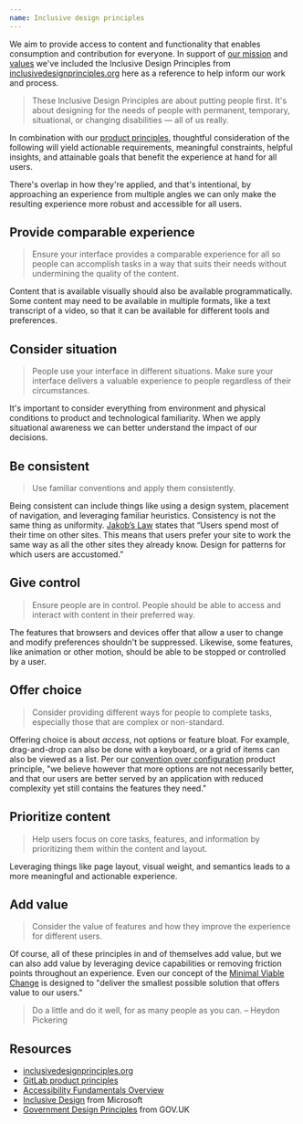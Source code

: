 ```yaml
---
name: Inclusive design principles
---
```


We aim to provide access to content and functionality that enables consumption and contribution for everyone. In support of [our mission](https://about.gitlab.com/company/mission/) and [values](https://about.gitlab.com/handbook/values/) we've included the Inclusive Design Principles from [inclusivedesignprinciples.org](https://inclusivedesignprinciples.org/) here as a reference to help inform our work and process.

> These Inclusive Design Principles are about putting people first. It's about designing for the needs of people with permanent, temporary, situational, or changing disabilities — all of us really.

In combination with our [product principles](https://about.gitlab.com/handbook/product/product-principles/#our-product-principles), thoughtful consideration of the following will yield actionable requirements, meaningful constraints, helpful insights, and attainable goals that benefit the experience at hand for all users.

There's overlap in how they're applied, and that's intentional, by approaching an experience from multiple angles we can only make the resulting experience more robust and accessible for all users.

## Provide comparable experience

> Ensure your interface provides a comparable experience for all so people can accomplish tasks in a way that suits their needs without undermining the quality of the content.

Content that is available visually should also be available programmatically. Some content may need to be available in multiple formats, like a text transcript of a video, so that it can be available for different tools and preferences.

## Consider situation

> People use your interface in different situations. Make sure your interface delivers a valuable experience to people regardless of their circumstances.

It's important to consider everything from environment and physical conditions to product and technological familiarity. When we apply situational awareness we can better understand the impact of our decisions.

## Be consistent

> Use familiar conventions and apply them consistently.

Being consistent can include things like using a design system, placement of navigation, and leveraging familiar heuristics. Consistency is not the same thing as uniformity. [Jakob’s Law](https://www.nngroup.com/videos/jakobs-law-internet-ux/) states that “Users spend most of their time on other sites. This means that users prefer your site to work the same way as all the other sites they already know. Design for patterns for which users are accustomed.”

## Give control

> Ensure people are in control. People should be able to access and interact with content in their preferred way.

The features that browsers and devices offer that allow a user to change and modify preferences shouldn't be suppressed. Likewise, some features, like animation or other motion, should be able to be stopped or controlled by a user.

## Offer choice

> Consider providing different ways for people to complete tasks, especially those that are complex or non-standard.

Offering choice is about _access_, not options or feature bloat. For example, drag-and-drop can also be done with a keyboard, or a grid of items can also be viewed as a list. Per our [convention over configuration](https://about.gitlab.com/handbook/product/product-principles/#convention-over-configuration) product principle, "we believe however that more options are not necessarily better, and that our users are better served by an application with reduced complexity yet still contains the features they need."

## Prioritize content

> Help users focus on core tasks, features, and information by prioritizing them within the content and layout.

Leveraging things like page layout, visual weight, and semantics leads to a more meaningful and actionable experience.

## Add value

> Consider the value of features and how they improve the experience for different users.

Of course, all of these principles in and of themselves add value, but we can also add value by leveraging device capabilities or removing friction points throughout an experience. Even our concept of the [Minimal Viable Change](https://about.gitlab.com/handbook/product/product-principles/#the-minimal-viable-change-mvc) is designed to "deliver the smallest possible solution that offers value to our users."

> Do a little and do it well, for as many people as you can. – Heydon Pickering

## Resources

- [inclusivedesignprinciples.org](https://inclusivedesignprinciples.org/)
- [GitLab product principles](https://about.gitlab.com/handbook/product/product-principles/#our-product-principles)
- [Accessibility Fundamentals Overview](https://www.w3.org/WAI/fundamentals/)
- [Inclusive Design](https://www.microsoft.com/design/inclusive/) from Microsoft
- [Government Design Principles](https://www.gov.uk/guidance/government-design-principles) from GOV.UK
